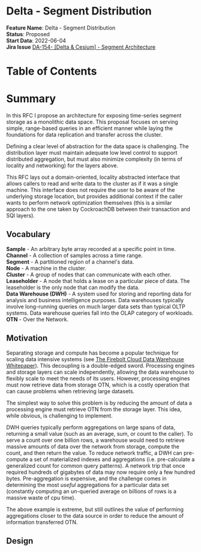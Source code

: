 # Delta - Segment Distribution

**Feature Name**: Delta - Segment Distribution \
**Status**: Proposed \
**Start Data**: 2022-06-04 \
**Jira Issue** [DA-154- [Delta & Cesium] - Segment Architecture](https://arya-analytics.atlassian.net/browse/DA-154)

# Table of Contents

# Summary

In this RFC I propose an architecture for exposing time-series segment storage as a
monolithic data space. This proposal focuses on serving simple, range-based queries in
an efficient manner while laying the foundations for data replication and transfer
across the cluster.

Defining a clear level of abstraction for the data space is challenging. The distribution
layer must maintain adequate low level control to support distributed aggregation,
but must also minimize complexity (in terms of locality and networking) for the layers
above.

This RFC lays out a domain-oriented, locality abstracted interface that allows callers
to read and write data to the cluster as if it was a single machine. This interface
does not require the user to be aware of the underlying storage location, but provides
additional context if the caller wants to perform network optimization themselves (this
is a similar approach to the one taken by CockroachDB between their transaction and SQl
layers).

## Vocabulary

**Sample** - An arbitrary byte array recorded at a specific point in time. \
**Channel** - A collection of samples across a time range. \
**Segment** - A partitioned region of a channel's data. \
**Node** - A machine in the cluster. \
**Cluster** - A group of nodes that can communicate with each other. \
**Leaseholder** - A node that holds a lease on a particular piece of data. The leaseholder is the only node
that can modify the data. \
**Data Warehouse (DWH)** - A system used for storing and reporting data for analysis
and business intelligence purposes. Data warehouses typically involve long-running
queries on much larger data sets than typical OLTP systems. Data warehouse queries
fall into the OLAP category of workloads.
**OTN** - Over the Network.

## Motivation

Separating storage and compute has become a popular technique for scaling data
intensive systems (see [The Firebolt Cloud Data Warehouse Whitepaper](https://www.firebolt.io/resources/firebolt-cloud-data-warehouse-whitepaper)).
This decoupling is a double-edged sword. Processing engines and storage layers can scale
independently, allowing the data warehouse to flexibly scale to meet the needs of its 
users. However, processing engines must now retrieve data from storage OTN, which is 
a costly operation that can cause problems when retrieving 
large datasets. 

The simplest way to solve this problem is by reducing the amount of data a processing 
engine must retrieve OTN from the storage layer. This idea, while obvious, is 
challenging to implement. 

DWH queries typically perform aggregations on large spans of data, returning a small 
value (such as an average, sum, or count to the caller). To serve a count over one 
billion rows, a warehouse would need to retrieve massive amounts of data over the
network from storage, compute the count, and then return the value. To reduce network 
traffic, a DWH can pre-compute a set of materialized indexes and aggregations (i.e.
pre-calculate a generalized count for common query patterns). A network trip that 
once required hundreds of gigabytes of data may now require only a few hundred bytes.
Pre-aggregation is expensive, and the challenge comes in determining the most *useful* 
aggregations for a particular data set (constantly computing an un-queried average on 
billions of rows is a massive waste of cpu time).

The above example is extreme, but still outlines the value of performing aggregations 
closer to the data source in order to reduce the amount of information transferred OTN.


## Design

